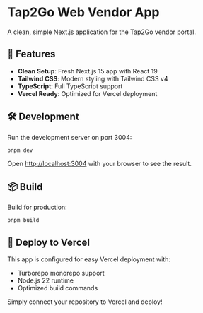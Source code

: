 # Tap2Go Web Vendor App

A clean, simple Next.js application for the Tap2Go vendor portal.

## 🚀 Features

- **Clean Setup**: Fresh Next.js 15 app with React 19
- **Tailwind CSS**: Modern styling with Tailwind CSS v4
- **TypeScript**: Full TypeScript support
- **Vercel Ready**: Optimized for Vercel deployment

## 🛠️ Development

Run the development server on port 3004:

```bash
pnpm dev
```

Open [http://localhost:3004](http://localhost:3004) with your browser to see the result.

## 📦 Build

Build for production:

```bash
pnpm build
```

## 🚀 Deploy to Vercel

This app is configured for easy Vercel deployment with:
- Turborepo monorepo support
- Node.js 22 runtime
- Optimized build commands

Simply connect your repository to Vercel and deploy!
